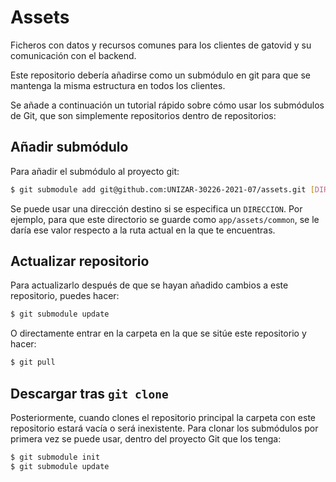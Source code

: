 # Assets

Ficheros con datos y recursos comunes para los clientes de gatovid y su
comunicación con el backend.

Este repositorio debería añadirse como un submódulo en git para que se mantenga
la misma estructura en todos los clientes.

Se añade a continuación un tutorial rápido sobre cómo usar los submódulos de
Git, que son simplemente repositorios dentro de repositorios:

## Añadir submódulo

Para añadir el submódulo al proyecto git:

```sh
$ git submodule add git@github.com:UNIZAR-30226-2021-07/assets.git [DIRECCION]
```

Se puede usar una dirección destino si se especifica un `DIRECCION`. Por
ejemplo, para que este directorio se guarde como `app/assets/common`, se le
daría ese valor respecto a la ruta actual en la que te encuentras.

## Actualizar repositorio

Para actualizarlo después de que se hayan añadido cambios a este repositorio,
puedes hacer:

```sh
$ git submodule update
```

O directamente entrar en la carpeta en la que se sitúe este repositorio y hacer:

```sh
$ git pull
```

## Descargar tras `git clone`

Posteriormente, cuando clones el repositorio principal la carpeta con este
repositorio estará vacía o será inexistente. Para clonar los submódulos por
primera vez se puede usar, dentro del proyecto Git que los tenga:

```sh
$ git submodule init
$ git submodule update
```
